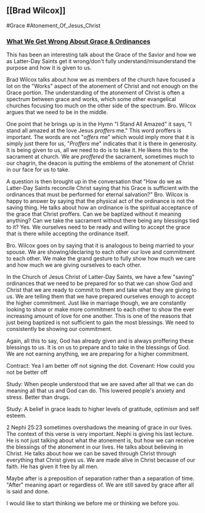 ## [[Brad Wilcox]]

#Grace #Atonement_Of_Jesus_Christ 
### <u>What We Get Wrong About Grace & Ordinances</u>

This has been an interesting talk about the Grace of the Savior and how we as Latter-Day Saints get it wrong/don't fully understand/misunderstand the purpose and how it is given to us. 

Brad Wilcox talks about how we as members of the church have focused a lot on the "Works" aspect of the atonement of Christ and not enough on the Grace portion. The understanding of the atonement of Christ is often a spectrum between grace and works, which some other evangelical churches focusing too much on the other side of the spectrum. Bro. Wilcox argues that we need to be in the middle. 

One point that he brings up is in the Hymn "I Stand All Amazed" it says, "I stand all amazed at the love Jesus *proffers* me." This word proffers is important. The words are not "*offers* me" which would imply more that it is simply just there for us, "*Proffers* me" indicates that it is there in generosity. It is being given to us, all we need to do is to take it. He likens this to the sacrament at church. We are *proffered* the sacrament, sometimes much to our chagrin, the deacon is putting the emblems of the atonement of Christ in our face for us to take. 

A question is then brought up in the conversation that "How do we as Latter-Day Saints reconcile Christ saying that his Grace is sufficient with the ordinances that must be performed for eternal salvation?" Bro. Wilcox is happy to answer by saying that the physical act of the ordinance is not the saving thing. He talks about how an ordinance is the spiritual acceptance of the grace that Christ proffers. Can we be baptized without it meaning anything? Can we take the sacrament without there being any blessings tied to it? Yes. We ourselves need to be ready and willing to accept the grace that is there while accepting the ordinance itself.

Bro. Wilcox goes on by saying that it is analogous to being married to your spouse. We are showing/declaring to each other our love and commitment to each other. We make the grand gesture to fully show how much we care and how much we are giving ourselves to each other. 

In the Church of Jesus Christ of Latter-Day Saints, we have a few "saving" ordinances that we need to be prepared for so that we can show God and Christ that we are ready to commit to them and take what they are giving to us. We are telling them that we have prepared ourselves enough to accept the higher commitment. Just like in marriage though, we are constantly looking to show or make more commitment to each other to show the ever increasing amount of love for one another. This is one of the reasons that just being baptized is not sufficient to gain the most blessings. We need to consistently be showing our commitment.

Again, all this to say, God has already given and is always proffering these blessings to us. It is on us to prepare and to take in the blessings of God. We are not earning anything, we are preparing for a higher commitment.

Contract: Yea I am better off not signing the dot.
Covenant: How could you not be better off

Study: When people understood that we are saved after all that we can do meaning all that us and God can do. This lowered people's anxiety and stress. Better than drugs.

Study: A belief in grace leads to higher levels of gratitude, optimism and self esteem.

2 Nephi 25:23 sometimes overshadows the meaning of grace in our lives. The context of this verse is very important. Nephi is giving his last lecture. He is not just talking about what the atonement is, but how we can receive the blessings of the atonement in our lives. He talks about believing in Christ. He talks about how we can be saved through Christ through everything that Christ gives us. We are made alive in Christ because of our faith. He has given it free by all men.

Maybe after is a preposition of separation rather than a separation of time. "After" meaning apart or regardless of. We are still saved by grace after all is said and done.

I would like to start thinking we before me or thinking we before you.
